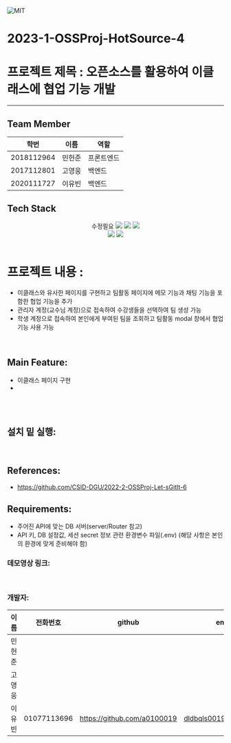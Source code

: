 <img alt="MIT" src ="https://img.shields.io/badge/license-MIT-salmon"> <img alt="" src ="https://img.shields.io/badge/IDE-VSCode-indianred"><br>


# 2023-1-OSSProj-HotSource-4

# 프로젝트 제목 : 오픈소스를 활용하여 이클래스에 협업 기능 개발
---
## Team Member

|학번|이름|역할|
|------|---|---| 
|2018112964|민헌준|프론트엔드|
|2017112801|고영웅|백엔드|
|2020111727|이유빈|백엔드|


## Tech Stack
<div align=center>
  수정필요
  <img src="https://img.shields.io/badge/javascript-F7DF1E?style=for-the-badge&logo=javascript&logoColor=black">
  <img src="https://img.shields.io/badge/Node.js-339933?style=for-the-badge&logo=Node.js&logoColor=white">
  <img src="https://img.shields.io/badge/React-61DAFB?style=for-the-badge&logo=React&logoColor=black">

  <br>
    <img src="https://img.shields.io/badge/git-F05032?style=for-the-badge&logo=git&logoColor=white">
  <img src="https://img.shields.io/badge/github-181717?style=for-the-badge&logo=github&logoColor=white">
</div>


<center>

</center>

<br>

# 프로젝트 내용 : 
- 이클래스와 유사한 페이지를 구현하고 팀활동 페이지에 메모 기능과 채팅 기능을 포함한 협업 기능을 추가 
- 관리자 계정(교수님 계정)으로 접속하여 수강생들을 선택하여 팀 생성 가능
- 학생 계정으로 접속하여 본인에게 부여된 팀을 조회하고 팀활동 modal 창에서 협업 기능 사용 가능


<br>


## Main Feature:
- 이클래스 페이지 구현
- 
<br>

<br>

 ## 설치 밑 실행:

<br>

## References:
- https://github.com/CSID-DGU/2022-2-OSSProj-Let-sGitIt-6


## Requirements:
- 주어진 API에 맞는 DB 서버(server/Router 참고)
- API 키, DB 설정값, 세션 secret 정보 관련 환경변수 파일(.env)
(해당 사항은 본인의 환경에 맞게 준비해야 함)

### 데모영상 링크:

<br>

### 개발자:
|이름|전화번호|github|email|
|------|---|---|---|
|민헌준||||
|고영웅||||
|이유빈|01077113696|https://github.com/a0100019|dldbqls0019@naver.com|